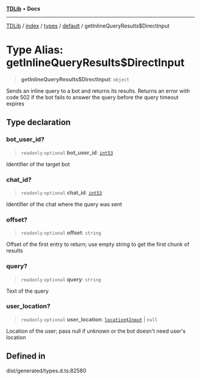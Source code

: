 [**TDLib**](../../../../../../README.md) • **Docs**

***

[TDLib](../../../../../../modules.md) / [index](../../../../../README.md) / [types](../../../README.md) / [default](../README.md) / getInlineQueryResults$DirectInput

# Type Alias: getInlineQueryResults$DirectInput

> **getInlineQueryResults$DirectInput**: `object`

Sends an inline query to a bot and returns its results. Returns an error with code 502 if the bot fails to answer the query before the query timeout expires

## Type declaration

### bot\_user\_id?

> `readonly` `optional` **bot\_user\_id**: [`int53`](int53-1.md)

Identifier of the target bot

### chat\_id?

> `readonly` `optional` **chat\_id**: [`int53`](int53-1.md)

Identifier of the chat where the query was sent

### offset?

> `readonly` `optional` **offset**: `string`

Offset of the first entry to return; use empty string to get the first chunk of results

### query?

> `readonly` `optional` **query**: `string`

Text of the query

### user\_location?

> `readonly` `optional` **user\_location**: [`location$Input`](location$Input-1.md) \| `null`

Location of the user; pass null if unknown or the bot doesn't need user's location

## Defined in

dist/generated/types.d.ts:82580
